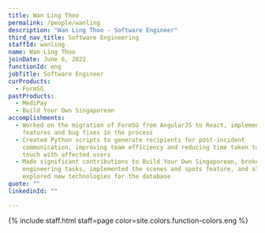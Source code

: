 ```yaml
---
title: Wan Ling Thoo
permalink: /people/wanling
description: "Wan Ling Thoo - Software Engineer"
third_nav_title: Software Engineering
staffId: wanling
name: Wan Ling Thoo
joinDate: June 6, 2022
functionId: eng
jobTitle: Software Engineer
curProducts:
  - FormSG
pastProducts:
  - MediPay
  - Build Your Own Singaporean
accomplishments:
  - Worked on the migration of FormSG from AngularJS to React, implemented key
    features and bug fixes in the process
  - Created Python scripts to generate recipients for post-incident
    communication, improving team efficiency and reducing time taken to get in
    touch with affected users
  - Made significant contributions to Build Your Own Singaporean, broke down
    engineering tasks, implemented the scenes and spots feature, and also
    explored new technologies for the database
quote: ""
linkedinId: ""

---
```


{% include staff.html staff=page color=site.colors.function-colors.eng %}
